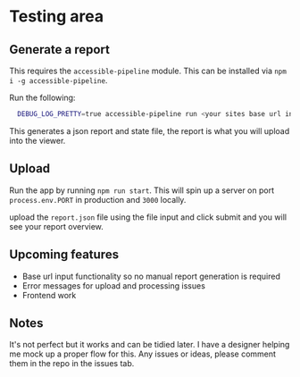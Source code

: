 # Testing area

## Generate a report

This requires the `accessible-pipeline` module. This can be installed via `npm i -g accessible-pipeline`.

Run the following:

```sh
  DEBUG_LOG_PRETTY=true accessible-pipeline run <your sites base url including protocol here> --ci
```

This generates a json report and state file, the report is what you will upload into the viewer.

## Upload

Run the app by running `npm run start`. This will spin up a server on port `process.env.PORT` in production and `3000` locally.

upload the `report.json` file using the file input and click submit and you will see your report overview.

## Upcoming features

- Base url input functionality so no manual report generation is required
- Error messages for upload and processing issues
- Frontend work

## Notes

It's not perfect but it works and can be tidied later. I have a designer helping me mock up a proper flow for this. Any issues or ideas, please comment them in the repo in the issues tab.
